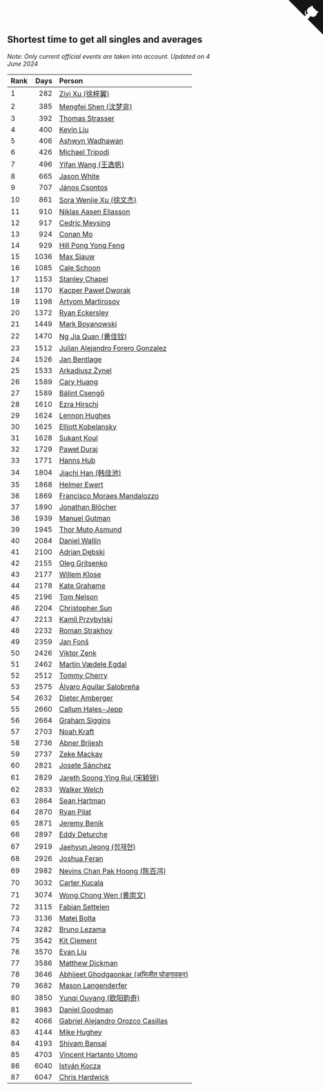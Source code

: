 ## Shortest time to get all singles and averages

*Note: Only current official events are taken into account.*
*Updated on  4 June 2024*

| Rank | Days | Person |
| :--- | ---: | :--- |
| 1 | 282 | [Ziyi Xu (徐梓翼)](https://www.worldcubeassociation.org/persons/2023XUZI01) |
| 2 | 385 | [Mengfei Shen (沈梦非)](https://www.worldcubeassociation.org/persons/2018SHEN07) |
| 3 | 392 | [Thomas Strasser](https://www.worldcubeassociation.org/persons/2022STRA10) |
| 4 | 400 | [Kevin Liu](https://www.worldcubeassociation.org/persons/2023LIUK02) |
| 5 | 406 | [Ashwyn Wadhawan](https://www.worldcubeassociation.org/persons/2022WADH02) |
| 6 | 426 | [Michael Tripodi](https://www.worldcubeassociation.org/persons/2021TRIP01) |
| 7 | 496 | [Yifan Wang (王逸帆)](https://www.worldcubeassociation.org/persons/2017WANY29) |
| 8 | 665 | [Jason White](https://www.worldcubeassociation.org/persons/2016WHIT16) |
| 9 | 707 | [János Csontos](https://www.worldcubeassociation.org/persons/2022CSON01) |
| 10 | 861 | [Sora Wenjie Xu (徐文杰)](https://www.worldcubeassociation.org/persons/2016XUWE02) |
| 11 | 910 | [Niklas Aasen Eliasson](https://www.worldcubeassociation.org/persons/2021ELIA01) |
| 12 | 917 | [Cedric Meysing](https://www.worldcubeassociation.org/persons/2017MEYS02) |
| 13 | 924 | [Conan Mo](https://www.worldcubeassociation.org/persons/2020MOCO01) |
| 14 | 929 | [Hill Pong Yong Feng](https://www.worldcubeassociation.org/persons/2017FENG10) |
| 15 | 1036 | [Max Siauw](https://www.worldcubeassociation.org/persons/2017SIAU02) |
| 16 | 1085 | [Cale Schoon](https://www.worldcubeassociation.org/persons/2014SCHO02) |
| 17 | 1153 | [Stanley Chapel](https://www.worldcubeassociation.org/persons/2016CHAP04) |
| 18 | 1170 | [Kacper Paweł Dworak](https://www.worldcubeassociation.org/persons/2020DWOR01) |
| 19 | 1198 | [Artyom Martirosov](https://www.worldcubeassociation.org/persons/2016MART29) |
| 20 | 1372 | [Ryan Eckersley](https://www.worldcubeassociation.org/persons/2019ECKE02) |
| 21 | 1449 | [Mark Boyanowski](https://www.worldcubeassociation.org/persons/2014BOYA01) |
| 22 | 1470 | [Ng Jia Quan (黄佳铨)](https://www.worldcubeassociation.org/persons/2015QUAN03) |
| 23 | 1512 | [Julian Alejandro Forero Gonzalez](https://www.worldcubeassociation.org/persons/2018GONZ30) |
| 24 | 1526 | [Jan Bentlage](https://www.worldcubeassociation.org/persons/2010BENT01) |
| 25 | 1533 | [Arkadiusz Żynel](https://www.worldcubeassociation.org/persons/2018ZYNE01) |
| 26 | 1589 | [Cary Huang](https://www.worldcubeassociation.org/persons/2015HUAN48) |
| 27 | 1589 | [Bálint Csengő](https://www.worldcubeassociation.org/persons/2019CSEN01) |
| 28 | 1610 | [Ezra Hirschi](https://www.worldcubeassociation.org/persons/2019HIRS01) |
| 29 | 1624 | [Lennon Hughes](https://www.worldcubeassociation.org/persons/2017HUGH04) |
| 30 | 1625 | [Elliott Kobelansky](https://www.worldcubeassociation.org/persons/2019KOBE03) |
| 31 | 1628 | [Sukant Koul](https://www.worldcubeassociation.org/persons/2014KOUL01) |
| 32 | 1729 | [Paweł Duraj](https://www.worldcubeassociation.org/persons/2016DURA09) |
| 33 | 1771 | [Hanns Hub](https://www.worldcubeassociation.org/persons/2013HUBH01) |
| 34 | 1804 | [Jiachi Han (韩佳池)](https://www.worldcubeassociation.org/persons/2014HANJ02) |
| 35 | 1868 | [Helmer Ewert](https://www.worldcubeassociation.org/persons/2015EWER01) |
| 36 | 1869 | [Francisco Moraes Mandalozzo](https://www.worldcubeassociation.org/persons/2017MAND13) |
| 37 | 1890 | [Jonathan Blöcher](https://www.worldcubeassociation.org/persons/2018BLOC01) |
| 38 | 1939 | [Manuel Gutman](https://www.worldcubeassociation.org/persons/2017GUTM01) |
| 39 | 1945 | [Thor Muto Asmund](https://www.worldcubeassociation.org/persons/2017ASMU01) |
| 40 | 2084 | [Daniel Wallin](https://www.worldcubeassociation.org/persons/2013WALL03) |
| 41 | 2100 | [Adrian Dębski](https://www.worldcubeassociation.org/persons/2017DEBS01) |
| 42 | 2155 | [Oleg Gritsenko](https://www.worldcubeassociation.org/persons/2011GRIT01) |
| 43 | 2177 | [Willem Klose](https://www.worldcubeassociation.org/persons/2017KLOS01) |
| 44 | 2178 | [Kate Grahame](https://www.worldcubeassociation.org/persons/2018GRAH05) |
| 45 | 2196 | [Tom Nelson](https://www.worldcubeassociation.org/persons/2013NELS01) |
| 46 | 2204 | [Christopher Sun](https://www.worldcubeassociation.org/persons/2017SUNC02) |
| 47 | 2213 | [Kamil Przybylski](https://www.worldcubeassociation.org/persons/2016PRZY01) |
| 48 | 2232 | [Roman Strakhov](https://www.worldcubeassociation.org/persons/2012STRA02) |
| 49 | 2359 | [Jan Fonš](https://www.worldcubeassociation.org/persons/2017FONS04) |
| 50 | 2426 | [Viktor Zenk](https://www.worldcubeassociation.org/persons/2016ZENK01) |
| 51 | 2462 | [Martin Vædele Egdal](https://www.worldcubeassociation.org/persons/2013EGDA02) |
| 52 | 2512 | [Tommy Cherry](https://www.worldcubeassociation.org/persons/2015CHER07) |
| 53 | 2575 | [Álvaro Aguilar Salobreña](https://www.worldcubeassociation.org/persons/2015SALO01) |
| 54 | 2632 | [Dieter Amberger](https://www.worldcubeassociation.org/persons/2016AMBE02) |
| 55 | 2660 | [Callum Hales-Jepp](https://www.worldcubeassociation.org/persons/2012HALE01) |
| 56 | 2664 | [Graham Siggins](https://www.worldcubeassociation.org/persons/2016SIGG01) |
| 57 | 2703 | [Noah Kraft](https://www.worldcubeassociation.org/persons/2016KRAF01) |
| 58 | 2736 | [Abner Brijesh](https://www.worldcubeassociation.org/persons/2016BRIJ01) |
| 59 | 2737 | [Zeke Mackay](https://www.worldcubeassociation.org/persons/2015MACK06) |
| 60 | 2821 | [Josete Sánchez](https://www.worldcubeassociation.org/persons/2015SANC18) |
| 61 | 2829 | [Jareth Soong Ying Rui (宋颖锐)](https://www.worldcubeassociation.org/persons/2016SOON01) |
| 62 | 2833 | [Walker Welch](https://www.worldcubeassociation.org/persons/2011WELC01) |
| 63 | 2864 | [Sean Hartman](https://www.worldcubeassociation.org/persons/2016HART02) |
| 64 | 2870 | [Ryan Pilat](https://www.worldcubeassociation.org/persons/2016PILA03) |
| 65 | 2871 | [Jeremy Benik](https://www.worldcubeassociation.org/persons/2016BENI05) |
| 66 | 2897 | [Eddy Deturche](https://www.worldcubeassociation.org/persons/2014DETU01) |
| 67 | 2919 | [Jaehyun Jeong (정재현)](https://www.worldcubeassociation.org/persons/2016JEON02) |
| 68 | 2926 | [Joshua Feran](https://www.worldcubeassociation.org/persons/2011FERA01) |
| 69 | 2982 | [Nevins Chan Pak Hoong (陈百鸿)](https://www.worldcubeassociation.org/persons/2010CHAN20) |
| 70 | 3032 | [Carter Kucala](https://www.worldcubeassociation.org/persons/2015KUCA01) |
| 71 | 3074 | [Wong Chong Wen (黄崇文)](https://www.worldcubeassociation.org/persons/2014WENW01) |
| 72 | 3115 | [Fabian Settelen](https://www.worldcubeassociation.org/persons/2015SETT01) |
| 73 | 3136 | [Matej Bolta](https://www.worldcubeassociation.org/persons/2015BOLT01) |
| 74 | 3282 | [Bruno Lezama](https://www.worldcubeassociation.org/persons/2014LEZA02) |
| 75 | 3542 | [Kit Clement](https://www.worldcubeassociation.org/persons/2008CLEM01) |
| 76 | 3570 | [Evan Liu](https://www.worldcubeassociation.org/persons/2009LIUE01) |
| 77 | 3586 | [Matthew Dickman](https://www.worldcubeassociation.org/persons/2013DICK01) |
| 78 | 3646 | [Abhijeet Ghodgaonkar (अभिजीत घोडगावकर)](https://www.worldcubeassociation.org/persons/2013GHOD01) |
| 79 | 3682 | [Mason Langenderfer](https://www.worldcubeassociation.org/persons/2013LANG03) |
| 80 | 3850 | [Yunqi Ouyang (欧阳韵奇)](https://www.worldcubeassociation.org/persons/2007YUNQ01) |
| 81 | 3983 | [Daniel Goodman](https://www.worldcubeassociation.org/persons/2013GOOD01) |
| 82 | 4066 | [Gabriel Alejandro Orozco Casillas](https://www.worldcubeassociation.org/persons/2008CASI01) |
| 83 | 4144 | [Mike Hughey](https://www.worldcubeassociation.org/persons/2007HUGH01) |
| 84 | 4193 | [Shivam Bansal](https://www.worldcubeassociation.org/persons/2011BANS02) |
| 85 | 4703 | [Vincent Hartanto Utomo](https://www.worldcubeassociation.org/persons/2010UTOM01) |
| 86 | 6040 | [István Kocza](https://www.worldcubeassociation.org/persons/2005KOCZ01) |
| 87 | 6047 | [Chris Hardwick](https://www.worldcubeassociation.org/persons/2003HARD01) |


<a href="https://github.com/JustinTimeCuber/wca_statistics" class="github-corner" aria-label="View source on Github"><svg width="80" height="80" viewBox="0 0 250 250" style="fill:#151513; color:#fff; position: absolute; top: 0; border: 0; right: 0;" aria-hidden="true"><path d="M0,0 L115,115 L130,115 L142,142 L250,250 L250,0 Z"></path><path d="M128.3,109.0 C113.8,99.7 119.0,89.6 119.0,89.6 C122.0,82.7 120.5,78.6 120.5,78.6 C119.2,72.0 123.4,76.3 123.4,76.3 C127.3,80.9 125.5,87.3 125.5,87.3 C122.9,97.6 130.6,101.9 134.4,103.2" fill="currentColor" style="transform-origin: 130px 106px;" class="octo-arm"></path><path d="M115.0,115.0 C114.9,115.1 118.7,116.5 119.8,115.4 L133.7,101.6 C136.9,99.2 139.9,98.4 142.2,98.6 C133.8,88.0 127.5,74.4 143.8,58.0 C148.5,53.4 154.0,51.2 159.7,51.0 C160.3,49.4 163.2,43.6 171.4,40.1 C171.4,40.1 176.1,42.5 178.8,56.2 C183.1,58.6 187.2,61.8 190.9,65.4 C194.5,69.0 197.7,73.2 200.1,77.6 C213.8,80.2 216.3,84.9 216.3,84.9 C212.7,93.1 206.9,96.0 205.4,96.6 C205.1,102.4 203.0,107.8 198.3,112.5 C181.9,128.9 168.3,122.5 157.7,114.1 C157.9,116.9 156.7,120.9 152.7,124.9 L141.0,136.5 C139.8,137.7 141.6,141.9 141.8,141.8 Z" fill="currentColor" class="octo-body"></path></svg></a><style>.github-corner:hover .octo-arm{animation:octocat-wave 560ms ease-in-out}@keyframes octocat-wave{0%,100%{transform:rotate(0)}20%,60%{transform:rotate(-25deg)}40%,80%{transform:rotate(10deg)}}@media (max-width:500px){.github-corner:hover .octo-arm{animation:none}.github-corner .octo-arm{animation:octocat-wave 560ms ease-in-out}}</style>
